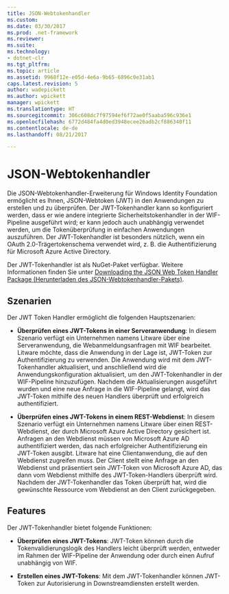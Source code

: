 ```yaml
---
title: JSON-Webtokenhandler
ms.custom: 
ms.date: 03/30/2017
ms.prod: .net-framework
ms.reviewer: 
ms.suite: 
ms.technology:
- dotnet-clr
ms.tgt_pltfrm: 
ms.topic: article
ms.assetid: 9968f12e-e05d-4e6a-9b65-6896c0e31ab1
caps.latest.revision: 5
author: wadepickett
ms.author: wpickett
manager: wpickett
ms.translationtype: HT
ms.sourcegitcommit: 306c608dc7f97594ef6f72ae0f5aaba596c936e1
ms.openlocfilehash: 6772d484fa4d0ed3948ecee26adb2cf886340f11
ms.contentlocale: de-de
ms.lasthandoff: 08/21/2017

---
```

# <a name="json-web-token-handler"></a>JSON-Webtokenhandler
Die JSON-Webtokenhandler-Erweiterung für Windows Identity Foundation ermöglicht es Ihnen, JSON-Webtoken (JWT) in den Anwendungen zu erstellen und zu überprüfen. Der JWT-Tokenhandler kann so konfiguriert werden, dass er wie andere integrierte Sicherheitstokenhandler in der WIF-Pipeline ausgeführt wird; er kann jedoch auch unabhängig verwendet werden, um die Tokenüberprüfung in einfachen Anwendungen auszuführen. Der JWT-Tokenhandler ist besonders nützlich, wenn ein OAuth 2.0-Trägertokenschema verwendet wird, z. B. die Authentifizierung für Microsoft Azure Active Directory.  
  
 Der JWT-Tokenhandler ist als NuGet-Paket verfügbar. Weitere Informationen finden Sie unter [Downloading the JSON Web Token Handler Package (Herunterladen des JSON-Webtokenhandler-Pakets)](../../../docs/framework/security/downloading-the-json-web-token-handler-package.md).  
  
## <a name="scenarios"></a>Szenarien  
 Der JWT Token Handler ermöglicht die folgenden Hauptszenarien:  
  
-   **Überprüfen eines JWT-Tokens in einer Serveranwendung**: In diesem Szenario verfügt ein Unternehmen namens Litware über eine Serveranwendung, die Webanmeldungsanfragen mit WIF bearbeitet. Litware möchte, dass die Anwendung in der Lage ist, JWT-Token zur Authentifizierung zu verwenden. Die Anwendung wird mit dem JWT-Tokenhandler aktualisiert, und anschließend wird die Anwendungskonfiguration aktualisiert, um den JWT-Tokenhandler in der WIF-Pipeline hinzuzufügen. Nachdem die Aktualisierungen ausgeführt wurden und eine neue Anfrage in die WIF-Pipeline gelangt, wird das JWT-Token mithilfe des neuen Handlers überprüft und erfolgreich authentifiziert.  
  
-   **Überprüfen eines JWT-Tokens in einem REST-Webdienst**: In diesem Szenario verfügt ein Unternehmen namens Litware über einen REST-Webdienst, der durch Microsoft Azure Active Directory gesichert ist. Anfragen an den Webdienst müssen von Microsoft Azure AD authentifiziert werden, das nach erfolgreicher Authentifizierung ein JWT-Token ausgibt. Litware hat eine Clientanwendung, die auf den Webdienst zugreifen muss. Der Client stellt eine Anfrage an den Webdienst und präsentiert sein JWT-Token von Microsoft Azure AD, das dann vom Webdienst mithilfe des JWT-Token-Handlers überprüft wird. Nachdem der JWT-Tokenhandler das Token überprüft hat, wird die gewünschte Ressource vom Webdienst an den Client zurückgegeben.  
  
## <a name="features"></a>Features  
 Der JWT-Tokenhandler bietet folgende Funktionen:  
  
-   **Überprüfen eines JWT-Tokens**: JWT-Token können durch die Tokenvalidierungslogik des Handlers leicht überprüft werden, entweder im Rahmen der WIF-Pipeline der Anwendung oder durch einen Aufruf unabhängig von WIF.  
  
-   **Erstellen eines JWT-Tokens**: Mit dem JWT-Tokenhandler können JWT-Token zur Autorisierung in Downstreamdiensten erstellt werden.

